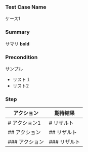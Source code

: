 ### Test Case Name
ケース1

### Summary
サマリ
**bold**

### Precondition
サンプル
* リスト１
* リスト2

### Step
| アクション | 期待結果 |
|---|---|
| # アクション1 | # リザルト |
| ## アクション | ## リザルト |
| ### アクション | ### リザルト |
